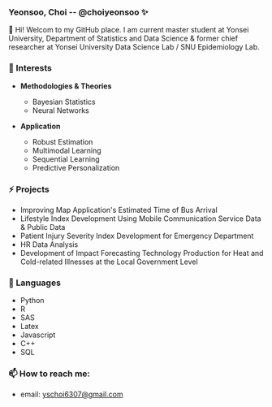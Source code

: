 ### Yeonsoo, Choi -- @choiyeonsoo ✨

👋 Hi! Welcom to my GitHub place.
I am current master student at Yonsei University, Department of Statistics and Data Science & former chief researcher at Yonsei University Data Science Lab / SNU Epidemiology Lab. 

### 🌱 Interests

* **Methodologies & Theories**
  - Bayesian Statistics
  - Neural Networks

* **Application**
  - Robust Estimation
  - Multimodal Learning
  - Sequential Learning 
  - Predictive Personalization

### ⚡ Projects

- Improving Map Application's Estimated Time of Bus Arrival
- Lifestyle Index Development Using Mobile Communication Service Data & Public Data
- Patient Injury Severity Index Development for Emergency Department
- HR Data Analysis
- Development of Impact Forecasting Technology Production for Heat and Cold-related Illnesses at the Local Government Level

### 🔭 Languages 
- Python 
- R
- SAS 
- Latex 
- Javascript 
- C++ 
- SQL 

### 📫 How to reach me: 
- email: yschoi6307@gmail.com
